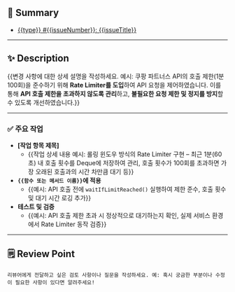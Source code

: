 ## 📌 **Summary**  
- [{{type}} #{{issueNumber}}: {{issueTitle}}]({{issueLink}})

---

## ✨ **Description**  
{{변경 사항에 대한 상세 설명을 작성하세요. 예시: 쿠팡 파트너스 API의 호출 제한(1분 100회)을 준수하기 위해 **Rate Limiter를 도입**하여 API 요청을 제어하였습니다. 이를 통해 **API 호출 제한을 초과하지 않도록 관리**하고, **불필요한 요청 제한 및 정지를 방지**할 수 있도록 개선하였습니다.}}

---

### ✅ 주요 작업  
- **[작업 항목 제목]**  
  - {{작업 상세 내용 예시: 롤링 윈도우 방식의 Rate Limiter 구현 – 최근 1분(60초) 내 호출 횟수를 Deque에 저장하여 관리, 호출 횟수가 100회를 초과하면 가장 오래된 호출과의 시간 차만큼 대기 등}}  
- **`{{함수 또는 메서드 이름}}`에 적용**  
  - {{예시: API 호출 전에 `waitIfLimitReached()` 실행하여 제한 준수, 호출 횟수 및 대기 시간 로깅 추가}}  
- **테스트 및 검증**  
  - {{예시: API 호출 제한 초과 시 정상적으로 대기하는지 확인, 실제 서비스 환경에서 Rate Limiter 동작 검증}}

---

## 🗒️ **Review Point**
```
리뷰어에게 전달하고 싶은 검토 사항이나 질문을 작성하세요. 예: 혹시 궁금한 부분이나 수정이 필요한 사항이 있다면 알려주세요!
```
